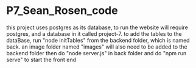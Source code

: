 # P7_Sean_Rosen_code

this project uses postgres as its database, to run the website will require postgres, and a database in it called project-7.
to add the tables to the dataBase, run "node initTables" from the backend folder, which is named back.
an image folder named "images" will also need to be added to the backend folder
then do "node server.js" in back folder
and do "npm run serve" to start the front end
